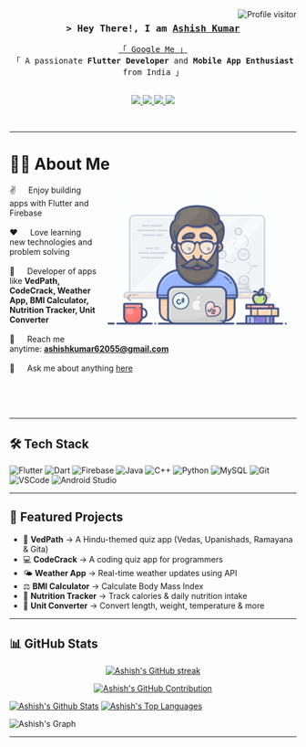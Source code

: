 <!-- Profile Views -->
<a href="https://komarev.com/ghpvc/?username=ashish-kumar108">
  <img align="right" src="https://komarev.com/ghpvc/?username=ashish-kumar108&label=Visitors&color=0e75b6&style=flat" alt="Profile visitor" />
</a>

<!-- Intro -->
<h3 align="center">
        <samp>&gt; Hey There!, I am
                <b><a target="_blank" href="https://github.com/ashish-kumar108">Ashish Kumar</a></b>
        </samp>
</h3>

<p align="center"> 
  <samp>
    <a href="https://www.google.com/search?q=Ashish+Kumar+Flutter+Developer">「 Google Me 」</a>
    <br>
    「 A passionate <b>Flutter Developer</b> and <b>Mobile App Enthusiast</b> from India 」  
    <br><br>
  </samp>
</p>

<!-- Social badges -->
<p align="center">
 <a href="https://www.linkedin.com/in/sanatanii-ashish/" target="blank">
  <img src="https://img.shields.io/badge/LinkedIn-0077B5?style=for-the-badge&logo=linkedin&logoColor=white" />
 </a>
 <a href="https://x.com/sanatanii_ashis" target="_blank">
  <img src="https://img.shields.io/badge/Twitter-black?style=for-the-badge&logo=x" />
 </a>
 <a href="https://www.instagram.com/ashishpawarx/" target="_blank">
  <img src="https://img.shields.io/badge/Instagram-fe4164?style=for-the-badge&logo=instagram&logoColor=white" />
 </a> 
 <a href="mailto:ashishkumar62055@gmail.com">
  <img src="https://img.shields.io/badge/Email-D14836?style=for-the-badge&logo=gmail&logoColor=white" />
 </a>
</p>
<br />

---

# 👨‍💻 About Me

<p>
 <img align="right" width="350" src="/assets/programmer.gif" alt="Coding gif" />
  
 ✌️ &emsp; Enjoy building apps with Flutter and Firebase <br/><br/>
 ❤️ &emsp; Love learning new technologies and problem solving <br/><br/>
 📱 &emsp; Developer of apps like **VedPath, CodeCrack, Weather App, BMI Calculator, Nutrition Tracker, Unit Converter** <br/><br/>
 📧 &emsp; Reach me anytime: **ashishkumar62055@gmail.com** <br/><br/>
 💬 &emsp; Ask me about anything [here](https://github.com/ashish-kumar108/ashish-kumar108/issues)

</p>

<br/>
<br/>
<br/>

---

## 🛠️ Tech Stack

![Flutter](https://img.shields.io/badge/Flutter-02569B?style=for-the-badge&logo=flutter&logoColor=white)
![Dart](https://img.shields.io/badge/Dart-0175C2?style=for-the-badge&logo=dart&logoColor=white)
![Firebase](https://img.shields.io/badge/Firebase-ffca28?style=for-the-badge&logo=firebase&logoColor=black)
![Java](https://img.shields.io/badge/Java-ED8B00?style=for-the-badge&logo=openjdk&logoColor=white)
![C++](https://img.shields.io/badge/C++-00599C?style=for-the-badge&logo=cplusplus&logoColor=white)
![Python](https://img.shields.io/badge/Python-3776AB?style=for-the-badge&logo=python&logoColor=white)
![MySQL](https://img.shields.io/badge/MySQL-4479A1?style=for-the-badge&logo=mysql&logoColor=white)
![Git](https://img.shields.io/badge/Git-F05032?style=for-the-badge&logo=git&logoColor=white)
![VSCode](https://img.shields.io/badge/VSCode-0078d7?style=for-the-badge&logo=visual%20studio&logoColor=white)
![Android Studio](https://img.shields.io/badge/Android_Studio-3DDC84?style=for-the-badge&logo=androidstudio&logoColor=white)

---

## 🌟 Featured Projects

- 📖 **VedPath** → A Hindu-themed quiz app (Vedas, Upanishads, Ramayana & Gita)  
- 💻 **CodeCrack** → A coding quiz app for programmers  
- 🌤️ **Weather App** → Real-time weather updates using API  
- ⚖️ **BMI Calculator** → Calculate Body Mass Index  
- 🍎 **Nutrition Tracker** → Track calories & daily nutrition intake  
- 🔢 **Unit Converter** → Convert length, weight, temperature & more  

---

## 📊 GitHub Stats  

<p align="center">
  <a href="https://github.com/ashish-kumar108">
    <img src="https://github-readme-streak-stats.herokuapp.com/?user=ashish-kumar108&theme=radical&border=7F3FBF&background=0D1117" alt="Ashish's GitHub streak"/>
  </a>
</p>

<p align="center">
  <a href="https://github.com/ashish-kumar108">
    <img src="https://github-profile-summary-cards.vercel.app/api/cards/profile-details?username=ashish-kumar108&theme=radical" alt="Ashish's GitHub Contribution"/>
  </a>
</p>

<a> 
    <a href="https://github.com/ashish-kumar108"><img alt="Ashish's Github Stats" src="https://denvercoder1-github-readme-stats.vercel.app/api?username=ashish-kumar108&show_icons=true&count_private=true&theme=react&border_color=7F3FBF&bg_color=0D1117&title_color=F85D7F&icon_color=F8D866" height="192px" width="49.5%"/></a>
  <a href="https://github.com/ashish-kumar108"><img alt="Ashish's Top Languages" src="https://denvercoder1-github-readme-stats.vercel.app/api/top-langs/?username=ashish-kumar108&langs_count=8&layout=compact&theme=react&border_color=7F3FBF&bg_color=0D1117&title_color=F85D7F&icon_color=F8D866" height="192px" width="49.5%"/></a>
  <br/>
</a>

![Ashish's Graph](https://github-readme-activity-graph.vercel.app/graph?username=ashish-kumar108&custom_title=Ashish%20Kumar's%20GitHub%20Activity%20Graph&bg_color=0D1117&color=7F3FBF&line=7F3FBF&point=7F3FBF&area_color=FFFFFF&title_color=FFFFFF&area=true)

---
